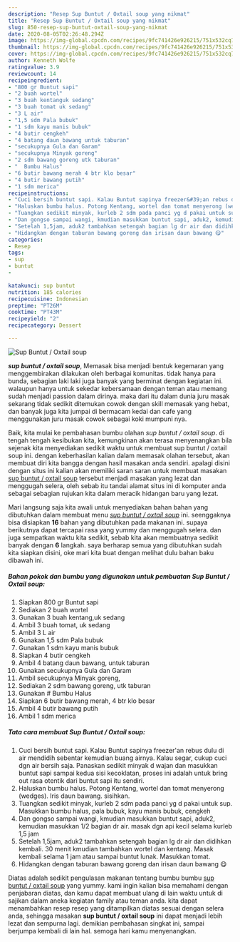 ```yaml
---
description: "Resep Sup Buntut / Oxtail soup yang nikmat"
title: "Resep Sup Buntut / Oxtail soup yang nikmat"
slug: 850-resep-sup-buntut-oxtail-soup-yang-nikmat
date: 2020-08-05T02:26:48.294Z
image: https://img-global.cpcdn.com/recipes/9fc741426e926215/751x532cq70/sup-buntut-oxtail-soup-foto-resep-utama.jpg
thumbnail: https://img-global.cpcdn.com/recipes/9fc741426e926215/751x532cq70/sup-buntut-oxtail-soup-foto-resep-utama.jpg
cover: https://img-global.cpcdn.com/recipes/9fc741426e926215/751x532cq70/sup-buntut-oxtail-soup-foto-resep-utama.jpg
author: Kenneth Wolfe
ratingvalue: 3.9
reviewcount: 14
recipeingredient:
- "800 gr Buntut sapi"
- "2 buah wortel"
- "3 buah kentanguk sedang"
- "3 buah tomat uk sedang"
- "3 L air"
- "1,5 sdm Pala bubuk"
- "1 sdm kayu manis bubuk"
- "4 butir cengkeh"
- "4 batang daun bawang untuk taburan"
- "secukupnya Gula dan Garam"
- "secukupnya Minyak goreng"
- "2 sdm bawang goreng utk taburan"
- "  Bumbu Halus"
- "6 butir bawang merah 4 btr klo besar"
- "4 butir bawang putih"
- "1 sdm merica"
recipeinstructions:
- "Cuci bersih buntut sapi. Kalau Buntut sapinya freezer&#39;an rebus dulu di air mendidih sebentar kemudian buang airnya. Kalau segar, cukup cuci dgn air bersih saja. Panaskan sedikit minyak d wajan dan masukkan buntut sapi sampai kedua sisi kecoklatan, proses ini adalah untuk bring out rasa otentik dari buntut sapi itu sendiri."
- "Haluskan bumbu halus. Potong Kentang, wortel dan tomat menyerong (wedges). Iris daun bawang. sisihkan."
- "Tuangkan sedikit minyak, kurleb 2 sdm pada panci yg d pakai untuk sup. Masukkan bumbu halus, pala bubuk, kayu manis bubuk, cengkeh"
- "Dan gongso sampai wangi, kmudian masukkan buntut sapi, aduk2, kemudian masukkan 1/2 bagian dr air. masak dgn api kecil selama kurleb 1,5 jam"
- "Setelah 1,5jam, aduk2 tambahkan setengah bagian lg dr air dan didihkan kembali. 30 menit kmudian tambahkan wortel dan kentang. Masak kembali selama 1 jam atau sampai buntut lunak. Masukkan tomat."
- "Hidangkan dengan taburan bawang goreng dan irisan daun bawang 😋"
categories:
- Resep
tags:
- sup
- buntut
- 

katakunci: sup buntut  
nutrition: 185 calories
recipecuisine: Indonesian
preptime: "PT26M"
cooktime: "PT43M"
recipeyield: "2"
recipecategory: Dessert

---
```



![Sup Buntut / Oxtail soup](https://img-global.cpcdn.com/recipes/9fc741426e926215/751x532cq70/sup-buntut-oxtail-soup-foto-resep-utama.jpg)

<b><i>sup buntut / oxtail soup</i></b>, Memasak bisa menjadi bentuk kegemaran yang menggembirakan dilakukan oleh berbagai komunitas. tidak hanya para bunda, sebagian laki laki juga banyak yang berminat dengan kegiatan ini. walaupun hanya untuk sekedar kebersamaan dengan teman atau memang sudah menjadi passion dalam dirinya. maka dari itu dalam dunia juru masak sekarang tidak sedikit ditemukan cowok dengan skill memasak yang hebat, dan banyak juga kita jumpai di bermacam kedai dan cafe yang menggunakan juru masak cowok sebagai koki mumpuni nya.

Baik, kita mulai ke pembahasan bumbu olahan <i>sup buntut / oxtail soup</i>. di tengah tengah kesibukan kita, kemungkinan akan terasa menyenangkan bila sejenak kita menyediakan sedikit waktu untuk membuat sup buntut / oxtail soup ini. dengan keberhasilan kalian dalam memasak olahan tersebut, akan membuat diri kita bangga dengan hasil masakan anda sendiri. apalagi disini dengan situs ini kalian akan memiliki saran saran untuk membuat masakan <u>sup buntut / oxtail soup</u> tersebut menjadi masakan yang lezat dan menggugah selera, oleh sebab itu tandai alamat situs ini di komputer anda sebagai sebagian rujukan kita dalam meracik hidangan baru yang lezat.




Mari langsung saja kita awali untuk menyediakan bahan bahan yang dibutuhkan dalam membuat menu <u><i>sup buntut / oxtail soup</i></u> ini. seenggaknya bisa disiapkan <b>16</b> bahan yang dibutuhkan pada makanan ini. supaya berikutnya dapat tercapai rasa yang yummy dan menggugah selera. dan juga sempatkan waktu kita sedikit, sebab kita akan membuatnya sedikit banyak dengan <b>6</b> langkah. saya berharap semua yang dibutuhkan sudah kita siapkan disini, oke mari kita buat dengan melihat dulu bahan baku dibawah ini.

<!--inarticleads1-->

##### Bahan pokok dan bumbu yang digunakan untuk pembuatan Sup Buntut / Oxtail soup:

1. Siapkan 800 gr Buntut sapi
1. Sediakan 2 buah wortel
1. Gunakan 3 buah kentang,uk sedang
1. Ambil 3 buah tomat, uk sedang
1. Ambil 3 L air
1. Gunakan 1,5 sdm Pala bubuk
1. Gunakan 1 sdm kayu manis bubuk
1. Siapkan 4 butir cengkeh
1. Ambil 4 batang daun bawang, untuk taburan
1. Gunakan secukupnya Gula dan Garam
1. Ambil secukupnya Minyak goreng,
1. Sediakan 2 sdm bawang goreng, utk taburan
1. Gunakan  # Bumbu Halus
1. Siapkan 6 butir bawang merah, 4 btr klo besar
1. Ambil 4 butir bawang putih
1. Ambil 1 sdm merica




<!--inarticleads2-->

##### Tata cara membuat Sup Buntut / Oxtail soup:

1. Cuci bersih buntut sapi. Kalau Buntut sapinya freezer&#39;an rebus dulu di air mendidih sebentar kemudian buang airnya. Kalau segar, cukup cuci dgn air bersih saja. Panaskan sedikit minyak d wajan dan masukkan buntut sapi sampai kedua sisi kecoklatan, proses ini adalah untuk bring out rasa otentik dari buntut sapi itu sendiri.
1. Haluskan bumbu halus. Potong Kentang, wortel dan tomat menyerong (wedges). Iris daun bawang. sisihkan.
1. Tuangkan sedikit minyak, kurleb 2 sdm pada panci yg d pakai untuk sup. Masukkan bumbu halus, pala bubuk, kayu manis bubuk, cengkeh
1. Dan gongso sampai wangi, kmudian masukkan buntut sapi, aduk2, kemudian masukkan 1/2 bagian dr air. masak dgn api kecil selama kurleb 1,5 jam
1. Setelah 1,5jam, aduk2 tambahkan setengah bagian lg dr air dan didihkan kembali. 30 menit kmudian tambahkan wortel dan kentang. Masak kembali selama 1 jam atau sampai buntut lunak. Masukkan tomat.
1. Hidangkan dengan taburan bawang goreng dan irisan daun bawang 😋




Diatas adalah sedikit pengulasan makanan tentang bumbu bumbu <u>sup buntut / oxtail soup</u> yang yummy. kami ingin kalian bisa memahami dengan penjabaran diatas, dan kamu dapat membuat ulang di lain waktu untuk di sajikan dalam aneka kegiatan family atau teman anda. kita dapat menambahkan resep resep yang ditampilkan diatas sesuai dengan selera anda, sehingga masakan <b>sup buntut / oxtail soup</b> ini dapat menjadi lebih lezat dan sempurna lagi. demikian pembahasan singkat ini, sampai berjumpa kembali di lain hal. semoga hari kamu menyenangkan.
